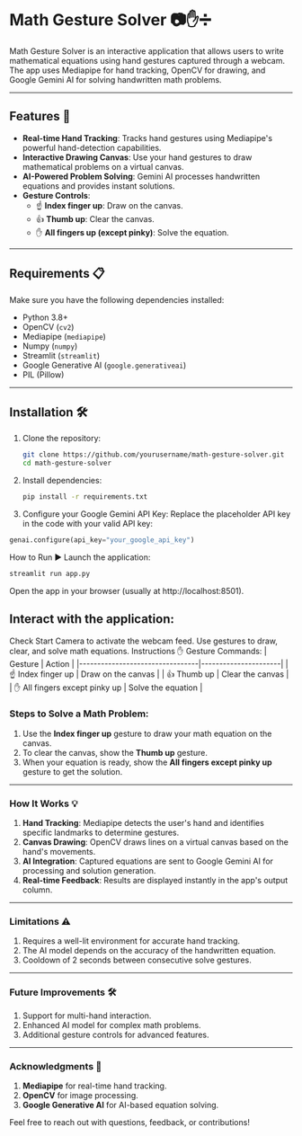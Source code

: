 # Math Gesture Solver 📷✋➗

Math Gesture Solver is an interactive application that allows users to write mathematical equations using hand gestures captured through a webcam. The app uses Mediapipe for hand tracking, OpenCV for drawing, and Google Gemini AI for solving handwritten math problems.

---

## Features 🚀

- **Real-time Hand Tracking**: Tracks hand gestures using Mediapipe's powerful hand-detection capabilities.
- **Interactive Drawing Canvas**: Use your hand gestures to draw mathematical problems on a virtual canvas.
- **AI-Powered Problem Solving**: Gemini AI processes handwritten equations and provides instant solutions.
- **Gesture Controls**:  
  - ☝️ **Index finger up**: Draw on the canvas.  
  - 👍 **Thumb up**: Clear the canvas.  
  - ✋ **All fingers up (except pinky)**: Solve the equation.  

---

## Requirements 📋

Make sure you have the following dependencies installed:

- Python 3.8+
- OpenCV (`cv2`)
- Mediapipe (`mediapipe`)
- Numpy (`numpy`)
- Streamlit (`streamlit`)
- Google Generative AI (`google.generativeai`)
- PIL (Pillow)

---

## Installation 🛠️

1. Clone the repository:
   ```bash
   git clone https://github.com/yourusername/math-gesture-solver.git
   cd math-gesture-solver
   
2. Install dependencies:
   ```bash
   pip install -r requirements.txt
   
3. Configure your Google Gemini API Key: Replace the placeholder API key in the code with your valid API key:

  ```python
genai.configure(api_key="your_google_api_key")
```

How to Run ▶️
Launch the application:

  ```bash 
streamlit run app.py
```


Open the app in your browser (usually at http://localhost:8501).

## Interact with the application:

Check Start Camera to activate the webcam feed.
Use gestures to draw, clear, and solve math equations.
Instructions ✋
Gesture Commands:
| Gesture                         | Action               |
|---------------------------------|----------------------|
| ☝️ Index finger up             | Draw on the canvas   |
| 👍 Thumb up                    | Clear the canvas     |
| ✋ All fingers except pinky up | Solve the equation   |

### Steps to Solve a Math Problem:
1. Use the **Index finger up** gesture to draw your math equation on the canvas.
2. To clear the canvas, show the **Thumb up** gesture.
3. When your equation is ready, show the **All fingers except pinky up** gesture to get the solution.

---

### How It Works 💡
1. **Hand Tracking**: Mediapipe detects the user's hand and identifies specific landmarks to determine gestures.
2. **Canvas Drawing**: OpenCV draws lines on a virtual canvas based on the hand's movements.
3. **AI Integration**: Captured equations are sent to Google Gemini AI for processing and solution generation.
4. **Real-time Feedback**: Results are displayed instantly in the app's output column.

---

### Limitations ⚠️
1. Requires a well-lit environment for accurate hand tracking.
2. The AI model depends on the accuracy of the handwritten equation.
3. Cooldown of 2 seconds between consecutive solve gestures.

---

### Future Improvements 🛠️
1. Support for multi-hand interaction.
2. Enhanced AI model for complex math problems.
3. Additional gesture controls for advanced features.

---

### Acknowledgments 🙌
1. **Mediapipe** for real-time hand tracking.
2. **OpenCV** for image processing.
3. **Google Generative AI** for AI-based equation solving.


Feel free to reach out with questions, feedback, or contributions!




